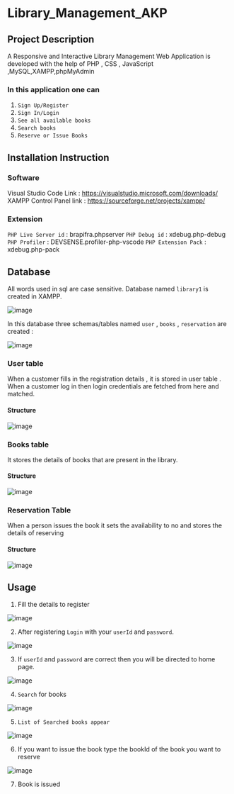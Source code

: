 # Library_Management_AKP
## Project Description 
A Responsive and Interactive Library Management Web Application is developed with the help of PHP , CSS , JavaScript ,MySQL,XAMPP,phpMyAdmin

### In this application one can 
1. `Sign Up/Register`
2. `Sign In/Login`
3.  `See all available books`
4. `Search books` 
5. `Reserve or Issue Books` 

## Installation Instruction 
### Software
Visual Studio Code Link :  https://visualstudio.microsoft.com/downloads/
XAMPP Control Panel link : https://sourceforge.net/projects/xampp/

### Extension
`PHP Live Server id` : brapifra.phpserver   `PHP Debug id` : xdebug.php-debug   `PHP Profiler` : DEVSENSE.profiler-php-vscode   `PHP Extension Pack` : xdebug.php-pack    
## Database 
All words used in sql are case sensitive.
Database named `library1` is created in XAMPP.

![image](https://user-images.githubusercontent.com/104623412/235435578-c93523ca-c025-4176-9ae8-eca168b58d4c.png)

In this database three schemas/tables named `user` , `books` , `reservation` are created :

![image](https://user-images.githubusercontent.com/104623412/235435724-c77bad68-7e1e-4489-83f4-29c35588d4d2.png)

### User table 
When a customer fills in the registration details , it is stored in user table . When a customer log in then login credentials are fetched from here and matched.

#### Structure 

![image](https://user-images.githubusercontent.com/104623412/235435841-405d7569-a73c-4313-b3e8-22480467e93c.png)

### Books table
It stores the details of books that are present in the library.

#### Structure

![image](https://user-images.githubusercontent.com/104623412/235436026-c8e67821-4e16-476f-9580-ebb7dd75e7c3.png)

### Reservation Table
When a person issues the book it sets the availability to no and stores the details of reserving

#### Structure

![image](https://user-images.githubusercontent.com/104623412/235436144-20948e86-df5f-4277-91bd-5dd16bd68f56.png)

## Usage
1. Fill the details to register

![image](https://user-images.githubusercontent.com/104623412/235436513-a8be4a4e-c851-4908-90e3-154af9929440.png)

2. After registering `Login` with your `userId` and `password`.

![image](https://user-images.githubusercontent.com/104623412/235436600-1434f977-aade-4151-a3cd-df196b61f41d.png)

3. If `userId` and `password` are correct then you will be directed to home page.

![image](https://user-images.githubusercontent.com/104623412/235436714-3f576030-44a6-4843-8a5f-9b50fbc00090.png)

4. `Search` for books

![image](https://user-images.githubusercontent.com/104623412/235436806-668476f7-25f4-4560-9f5a-53ddd0e0daca.png)

5. `List of Searched books appear`

![image](https://user-images.githubusercontent.com/104623412/235436913-f49e2a97-e7c0-42af-9c9a-8b63f111b392.png)

6. If you want to issue the book type the bookId of the book you want to reserve

![image](https://user-images.githubusercontent.com/104623412/235436952-adf8077c-c191-4a3f-a18e-5bdcc6c5d471.png)

7. Book is issued 
